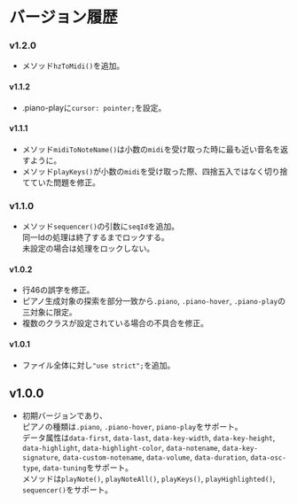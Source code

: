 # バージョン履歴

### v1.2.0
- メソッド`hzToMidi()`を追加。

#### v1.1.2
- .piano-playに`cursor: pointer;`を設定。

#### v1.1.1
- メソッド`midiToNoteName()`は小数の`midi`を受け取った時に最も近い音名を返すように。
- メソッド`playKeys()`が小数の`midi`を受け取った際、四捨五入ではなく切り捨てていた問題を修正。

### v1.1.0
- メソッド`sequencer()`の引数に`seqId`を追加。  
同一Idの処理は終了するまでロックする。  
未設定の場合は処理をロックしない。

#### v1.0.2
- 行46の誤字を修正。
- ピアノ生成対象の探索を部分一致から`.piano`, `.piano-hover`, `.piano-play`の三対象に限定。
- 複数のクラスが設定されている場合の不具合を修正。

#### v1.0.1
- ファイル全体に対し`"use strict";`を追加。

## v1.0.0
- 初期バージョンであり、  
ピアノの種類は`.piano`, `.piano-hover`, `piano-play`をサポート。  
データ属性は`data-first`, `data-last`, `data-key-width`, `data-key-height`, `data-highlight`, `data-highlight-color`, `data-notename`, `data-key-signature`, `data-custom-notename`, `data-volume`, `data-duration`, `data-osc-type`, `data-tuning`をサポート。  
メソッドは`playNote()`, `playNoteAll()`, `playKeys()`, `playHighlighted()`, `sequencer()`をサポート。
